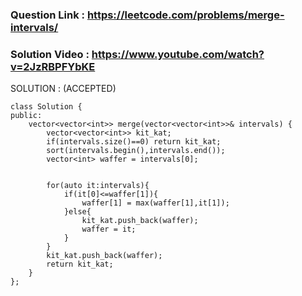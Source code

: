 ### Question Link : https://leetcode.com/problems/merge-intervals/

### Solution Video : https://www.youtube.com/watch?v=2JzRBPFYbKE

SOLUTION : (ACCEPTED)

```
class Solution {
public:
    vector<vector<int>> merge(vector<vector<int>>& intervals) {
        vector<vector<int>> kit_kat;
        if(intervals.size()==0) return kit_kat;
        sort(intervals.begin(),intervals.end());
        vector<int> waffer = intervals[0];
    
        
        for(auto it:intervals){
            if(it[0]<=waffer[1]){
                waffer[1] = max(waffer[1],it[1]);
            }else{
                kit_kat.push_back(waffer);
                waffer = it;
            }
        }
        kit_kat.push_back(waffer);
        return kit_kat;
    }
};
```